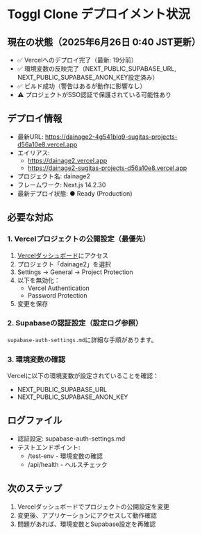 # Toggl Clone デプロイメント状況

## 現在の状態（2025年6月26日 0:40 JST更新）
- ✅ Vercelへのデプロイ完了（最新: 19分前）
- ✅ 環境変数の反映完了（NEXT_PUBLIC_SUPABASE_URL, NEXT_PUBLIC_SUPABASE_ANON_KEY設定済み）
- ✅ ビルド成功（警告はあるが動作に影響なし）
- ⚠️ プロジェクトがSSO認証で保護されている可能性あり

## デプロイ情報
- 最新URL: https://dainage2-4g541blq9-sugitas-projects-d56a10e8.vercel.app
- エイリアス: 
  - https://dainage2.vercel.app
  - https://dainage2-sugitas-projects-d56a10e8.vercel.app
- プロジェクト名: dainage2
- フレームワーク: Next.js 14.2.30
- 最新デプロイ状態: ● Ready (Production)

## 必要な対応
### 1. Vercelプロジェクトの公開設定（最優先）
1. [Vercelダッシュボード](https://vercel.com/dashboard)にアクセス
2. プロジェクト「dainage2」を選択
3. Settings → General → Project Protection
4. 以下を無効化：
   - Vercel Authentication
   - Password Protection
5. 変更を保存

### 2. Supabaseの認証設定（設定ログ参照）
`supabase-auth-settings.md`に詳細な手順があります。

### 3. 環境変数の確認
Vercelに以下の環境変数が設定されていることを確認：
- NEXT_PUBLIC_SUPABASE_URL
- NEXT_PUBLIC_SUPABASE_ANON_KEY

## ログファイル
- 認証設定: supabase-auth-settings.md
- テストエンドポイント:
  - /test-env - 環境変数の確認
  - /api/health - ヘルスチェック

## 次のステップ
1. Vercelダッシュボードでプロジェクトの公開設定を変更
2. 変更後、アプリケーションにアクセスして動作確認
3. 問題があれば、環境変数とSupabase設定を再確認